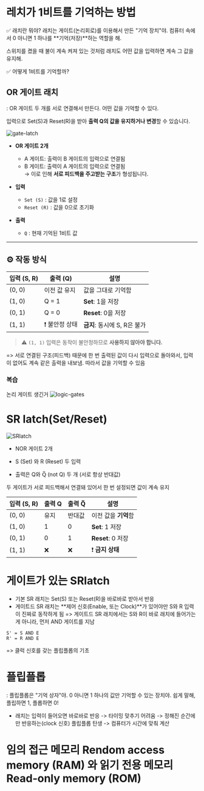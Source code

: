 # 레치가 1비트를 기억하는 방법

✅ 래치란 뭐야?
래치는 게이트(논리회로)를 이용해서 만든 "기억 장치"야.
컴퓨터 속에서 0 아니면 1 하나를 **기억(저장)**하는 역할을 해.

스위치를 켰을 때 불이 계속 켜져 있는 것처럼
래치도 어떤 값을 입력하면 계속 그 값을 유지해.

✅ 어떻게 1비트를 기억할까?

## OR 게이트 래치

: OR 게이트 두 개를 서로 연결해서 만든다. 어떤 값을 기억할 수 있다.

입력으로 Set(S)과 Reset(R)을 받아 **출력 Q의 값을 유지하거나 변경**할 수 있습니다.

![gate-latch](https://bugoverdose.github.io/static/9c4c401041cbe1d47f69c5670e1f7987/aeb78/or-gate-latch.png)

- **OR 게이트 2개**

  - A 게이트: 출력이 B 게이트의 입력으로 연결됨
  - B 게이트: 출력이 A 게이트의 입력으로 연결됨  
    → 이로 인해 **서로 피드백을 주고받는 구조**가 형성됩니다.

- **입력**

  - `Set (S)` : 값을 1로 설정
  - `Reset (R)` : 값을 0으로 초기화

- **출력**
  - `Q` : 현재 기억된 1비트 값

---

## ⚙️ 작동 방식

| 입력 (S, R) | 출력 (Q)       | 설명                         |
| ----------- | -------------- | ---------------------------- |
| (0, 0)      | 이전 값 유지   | 값을 그대로 기억함           |
| (1, 0)      | Q = 1          | **Set**: 1을 저장            |
| (0, 1)      | Q = 0          | **Reset**: 0을 저장          |
| (1, 1)      | ❗ 불안정 상태 | **금지**: 동시에 S, R은 불가 |

> ⚠️ `(1, 1)` 입력은 동작이 불안정하므로 **사용하지 않아야 합니다.**

=> 서로 연결된 구조(피드백) 때문에
한 번 출력된 값이 다시 입력으로 돌아와서,
입력이 없어도 계속 같은 출력을 내보냄. 따라서 값을 기억할 수 있음

### 복습

논리 게이트 생긴거
![logic-gates](https://fineproxy.org/wp-content/uploads/2023/05/OR-logic-gate.jpg)

# SR latch(Set/Reset)

![SRlatch](https://sub.allaboutcircuits.com/images/04173.png)

- NOR 게이트 2개

- S (Set) 와 R (Reset) 두 입력

- 출력은 Q와 Q̅ (not Q) 두 개 (서로 항상 반대값)

두 게이트가 서로 피드백해서 연결돼 있어서 한 번 설정되면 값이 계속 유지

| 입력 (S, R) | 출력 Q | 출력 Q̅ | 설명                 |
| ----------- | ------ | ------ | -------------------- |
| (0, 0)      | 유지   | 반대값 | 이전 값을 **기억**함 |
| (1, 0)      | 1      | 0      | **Set**: 1 저장      |
| (0, 1)      | 0      | 1      | **Reset**: 0 저장    |
| (1, 1)      | ❌     | ❌     | ❗ **금지 상태**     |

# 게이트가 있는 SRlatch

- 기본 SR 래치는 Set(S) 또는 Reset(R)을 바로바로 받아서 반응
- 게이트드 SR 래치는 **제어 신호(Enable, 또는 Clock)**가 있어야만 S와 R 입력이 진짜로 동작하게 됨
  => 게이트드 SR 래치에서는 S와 R이 바로 래치에 들어가는 게 아니라, 먼저 AND 게이트를 지남

```
S' = S AND E
R' = R AND E

```

=> 클럭 신호를 갖는 플립플롭의 기초

# 플립플롭

: 플립플롭은 "기억 상자"야. 0 아니면 1 하나의 값만 기억할 수 있는 장치야. 쉽게 말해, 플립하면 1, 플롭하면 0!

- 래치는 입력이 들어오면 바로바로 반응 -> 타이밍 맞추기 어려움
  -> 정해진 순간에만 반응하는(clock 신호) 플립플롭 탄생
  -> 컴퓨터가 시간에 맞춰 계산

# 임의 접근 메모리 Rendom access memory (RAM) 와 읽기 전용 메모리 Read-only memory (ROM)
